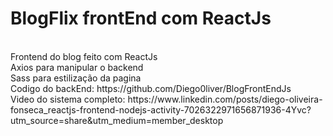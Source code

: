 <h1>BlogFlix frontEnd com ReactJs</h1><br>
Frontend do blog feito com ReactJs<br>
Axios para manipular o backend<br>
Sass para estilização da pagina<br>
Codigo do backEnd: https://github.com/Diego0liver/BlogFrontEndJs <br>
Video do sistema completo: https://www.linkedin.com/posts/diego-oliveira-fonseca_reactjs-frontend-nodejs-activity-7026322971656871936-4Yvc?utm_source=share&utm_medium=member_desktop
